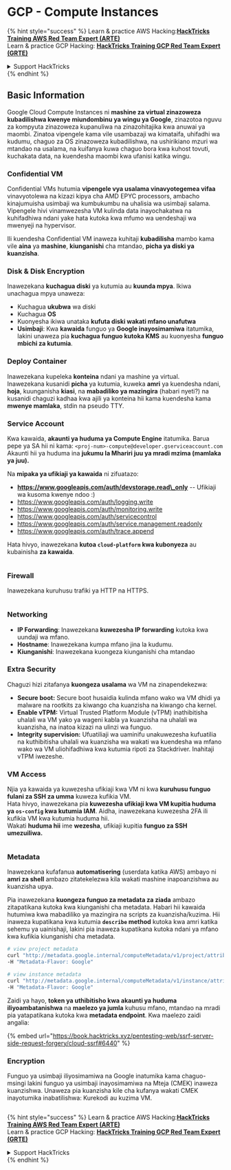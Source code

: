 # GCP - Compute Instances

{% hint style="success" %}
Learn & practice AWS Hacking:<img src="../../../../.gitbook/assets/image (1) (1) (1).png" alt="" data-size="line">[**HackTricks Training AWS Red Team Expert (ARTE)**](https://training.hacktricks.xyz/courses/arte)<img src="../../../../.gitbook/assets/image (1) (1) (1).png" alt="" data-size="line">\
Learn & practice GCP Hacking: <img src="../../../../.gitbook/assets/image (2).png" alt="" data-size="line">[**HackTricks Training GCP Red Team Expert (GRTE)**<img src="../../../../.gitbook/assets/image (2).png" alt="" data-size="line">](https://training.hacktricks.xyz/courses/grte)

<details>

<summary>Support HackTricks</summary>

* Check the [**subscription plans**](https://github.com/sponsors/carlospolop)!
* **Join the** 💬 [**Discord group**](https://discord.gg/hRep4RUj7f) or the [**telegram group**](https://t.me/peass) or **follow** us on **Twitter** 🐦 [**@hacktricks\_live**](https://twitter.com/hacktricks_live)**.**
* **Share hacking tricks by submitting PRs to the** [**HackTricks**](https://github.com/carlospolop/hacktricks) and [**HackTricks Cloud**](https://github.com/carlospolop/hacktricks-cloud) github repos.

</details>
{% endhint %}

## Basic Information

Google Cloud Compute Instances ni **mashine za virtual zinazoweza kubadilishwa kwenye miundombinu ya wingu ya Google**, zinazotoa nguvu za kompyuta zinazoweza kupanuliwa na zinazohitajika kwa anuwai ya maombi. Zinatoa vipengele kama vile usambazaji wa kimataifa, uhifadhi wa kudumu, chaguo za OS zinazoweza kubadilishwa, na ushirikiano mzuri wa mtandao na usalama, na kuifanya kuwa chaguo bora kwa kuhost tovuti, kuchakata data, na kuendesha maombi kwa ufanisi katika wingu.

### Confidential VM

Confidential VMs hutumia **vipengele vya usalama vinavyotegemea vifaa** vinavyotolewa na kizazi kipya cha AMD EPYC processors, ambacho kinajumuisha usimbaji wa kumbukumbu na uhalisia wa usimbaji salama. Vipengele hivi vinamwezesha VM kulinda data inayochakatwa na kuhifadhiwa ndani yake hata kutoka kwa mfumo wa uendeshaji wa mwenyeji na hypervisor.

Ili kuendesha Confidential VM inaweza kuhitaji **kubadilisha** mambo kama vile **aina** ya **mashine**, **kiunganishi** cha mtandao, **picha ya diski ya kuanzisha**.

### Disk & Disk Encryption

Inawezekana **kuchagua diski** ya kutumia au **kuunda mpya**. Ikiwa unachagua mpya unaweza:

* Kuchagua **ukubwa** wa diski
* Kuchagua **OS**
* Kuonyesha ikiwa unataka **kufuta diski wakati mfano unafutwa**
* **Usimbaji**: Kwa **kawaida** funguo ya **Google inayosimamiwa** itatumika, lakini unaweza pia **kuchagua funguo kutoka KMS** au kuonyesha **funguo mbichi za kutumia**.

### Deploy Container

Inawezekana kupeleka **konteina** ndani ya mashine ya virtual.\
Inawezekana kusanidi **picha** ya kutumia, kuweka **amri** ya kuendesha ndani, **hoja**, kuunganisha **kiasi**, na **mabadiliko ya mazingira** (habari nyeti?) na kusanidi chaguzi kadhaa kwa ajili ya konteina hii kama kuendesha kama **mwenye mamlaka**, stdin na pseudo TTY.

### Service Account

Kwa kawaida, **akaunti ya huduma ya Compute Engine** itatumika. Barua pepe ya SA hii ni kama: `<proj-num>-compute@developer.gserviceaccount.com`\
Akaunti hii ya huduma ina **jukumu la Mhariri juu ya mradi mzima (mamlaka ya juu).**

Na **mipaka ya ufikiaji ya kawaida** ni zifuatazo:

* **https://www.googleapis.com/auth/devstorage.read\_only** -- Ufikiaji wa kusoma kwenye ndoo :)
* https://www.googleapis.com/auth/logging.write
* https://www.googleapis.com/auth/monitoring.write
* https://www.googleapis.com/auth/servicecontrol
* https://www.googleapis.com/auth/service.management.readonly
* https://www.googleapis.com/auth/trace.append

Hata hivyo, inawezekana **kutoa `cloud-platform` kwa kubonyeza** au kubainisha **za kawaida**.

<figure><img src="../../../../.gitbook/assets/image (327).png" alt=""><figcaption></figcaption></figure>

### Firewall

Inawezekana kuruhusu trafiki ya HTTP na HTTPS.

<figure><img src="../../../../.gitbook/assets/image (326).png" alt=""><figcaption></figcaption></figure>

### Networking

* **IP Forwarding**: Inawezekana **kuwezesha IP forwarding** kutoka kwa uundaji wa mfano.
* **Hostname**: Inawezekana kumpa mfano jina la kudumu.
* **Kiunganishi**: Inawezekana kuongeza kiunganishi cha mtandao

### Extra Security

Chaguzi hizi zitafanya **kuongeza usalama** wa VM na zinapendekezwa:

* **Secure boot:** Secure boot husaidia kulinda mfano wako wa VM dhidi ya malware na rootkits za kiwango cha kuanzisha na kiwango cha kernel.
* **Enable vTPM:** Virtual Trusted Platform Module (vTPM) inathibitisha uhalali wa VM yako ya wageni kabla ya kuanzisha na uhalali wa kuanzisha, na inatoa kizazi na ulinzi wa funguo.
* **Integrity supervision:** Ufuatiliaji wa uaminifu unakuwezesha kufuatilia na kuthibitisha uhalali wa kuanzisha wa wakati wa kuendesha wa mfano wako wa VM uliohifadhiwa kwa kutumia ripoti za Stackdriver. Inahitaji vTPM iwezeshe.

### VM Access

Njia ya kawaida ya kuwezesha ufikiaji kwa VM ni kwa **kuruhusu funguo fulani za SSH za umma** kuweza kufikia VM.\
Hata hivyo, inawezekana pia **kuwezesha ufikiaji kwa VM kupitia huduma ya `os-config` kwa kutumia IAM**. Aidha, inawezekana kuwezesha 2FA ili kufikia VM kwa kutumia huduma hii.\
Wakati **huduma hii** ime **wezesha**, ufikiaji kupitia **funguo za SSH umezuiliwa.**

<figure><img src="../../../../.gitbook/assets/image (328).png" alt=""><figcaption></figcaption></figure>

### Metadata

Inawezekana kufafanua **automatisering** (userdata katika AWS) ambayo ni **amri za shell** ambazo zitatekelezwa kila wakati mashine inapoanzishwa au kuanzisha upya.

Pia inawezekana **kuongeza funguo za metadata za ziada** ambazo zitapatikana kutoka kwa kiunganishi cha metadata. Habari hii kawaida hutumiwa kwa mabadiliko ya mazingira na scripts za kuanzisha/kuzima. Hii inaweza kupatikana kwa kutumia **`describe` method** kutoka kwa amri katika sehemu ya uainishaji, lakini pia inaweza kupatikana kutoka ndani ya mfano kwa kufikia kiunganishi cha metadata.
```bash
# view project metadata
curl "http://metadata.google.internal/computeMetadata/v1/project/attributes/?recursive=true&alt=text" \
-H "Metadata-Flavor: Google"

# view instance metadata
curl "http://metadata.google.internal/computeMetadata/v1/instance/attributes/?recursive=true&alt=text" \
-H "Metadata-Flavor: Google"
```
Zaidi ya hayo, **token ya uthibitisho kwa akaunti ya huduma iliyoambatanishwa** na **maelezo ya jumla** kuhusu mfano, mtandao na mradi pia yatapatikana kutoka kwa **metadata endpoint**. Kwa maelezo zaidi angalia:

{% embed url="https://book.hacktricks.xyz/pentesting-web/ssrf-server-side-request-forgery/cloud-ssrf#6440" %}

### Encryption

Funguo ya usimbaji iliyosimamiwa na Google inatumika kama chaguo-msingi lakini funguo ya usimbaji inayosimamiwa na Mteja (CMEK) inaweza kuanzishwa. Unaweza pia kuanzisha kile cha kufanya wakati CMEK inayotumika inabatilishwa: Kurekodi au kuzima VM.

<figure><img src="../../../../.gitbook/assets/image (329).png" alt=""><figcaption></figcaption></figure>

{% hint style="success" %}
Learn & practice AWS Hacking:<img src="../../../../.gitbook/assets/image (1) (1) (1).png" alt="" data-size="line">[**HackTricks Training AWS Red Team Expert (ARTE)**](https://training.hacktricks.xyz/courses/arte)<img src="../../../../.gitbook/assets/image (1) (1) (1).png" alt="" data-size="line">\
Learn & practice GCP Hacking: <img src="../../../../.gitbook/assets/image (2).png" alt="" data-size="line">[**HackTricks Training GCP Red Team Expert (GRTE)**<img src="../../../../.gitbook/assets/image (2).png" alt="" data-size="line">](https://training.hacktricks.xyz/courses/grte)

<details>

<summary>Support HackTricks</summary>

* Check the [**subscription plans**](https://github.com/sponsors/carlospolop)!
* **Join the** 💬 [**Discord group**](https://discord.gg/hRep4RUj7f) or the [**telegram group**](https://t.me/peass) or **follow** us on **Twitter** 🐦 [**@hacktricks\_live**](https://twitter.com/hacktricks_live)**.**
* **Share hacking tricks by submitting PRs to the** [**HackTricks**](https://github.com/carlospolop/hacktricks) and [**HackTricks Cloud**](https://github.com/carlospolop/hacktricks-cloud) github repos.

</details>
{% endhint %}
